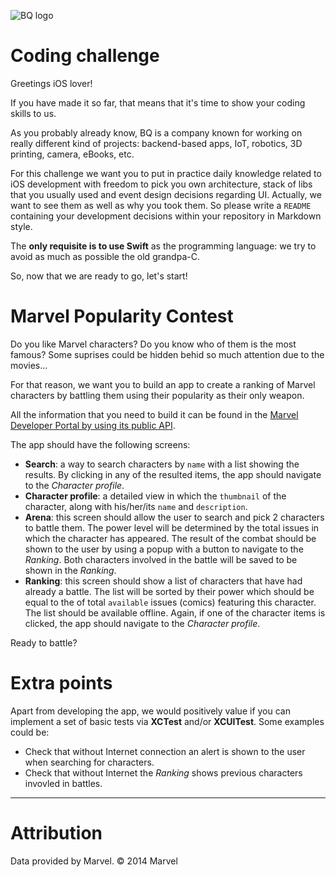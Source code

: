 ![BQ logo][bqlogo]

# Coding challenge

Greetings iOS lover!

If you have made it so far, that means that it's time to show your coding skills to us.

As you probably already know, BQ is a company known for working on really different kind of projects: backend-based apps, IoT, robotics, 3D printing, camera, eBooks, etc.

For this challenge we want you to put in practice daily knowledge related to iOS development with freedom to pick you own architecture, stack of libs that you usually used and event design decisions regarding UI. Actually, we want to see them as well as why you took them. So please write a `README` containing your development decisions within your repository in Markdown style.

The **only requisite is to use Swift** as the programming language: we try to avoid as much as possible the old grandpa-C.

So, now that we are ready to go, let's start!

# Marvel Popularity Contest

Do you like Marvel characters? Do you know who of them is the most famous? Some suprises could be hidden behid so much attention due to the movies...

For that reason, we want you to build an app to create a ranking of Marvel characters by battling them using their popularity as their only weapon.

All the information that you need to build it can be found in the [Marvel Developer Portal by using its public API](https://developer.marvel.com/).

The app should have the following screens:
- **Search**: a way to search characters by `name` with a list showing the results. By clicking in any of the resulted items, the app should navigate to the *Character profile*.
- **Character profile**: a detailed view in which the `thumbnail` of the character, along with his/her/its `name` and `description`.
- **Arena**: this screen should allow the user to search and pick 2 characters to battle them. The power level will be determined by the total issues in which the character has appeared. The result of the combat should be shown to the user by using a popup with a button to navigate to the *Ranking*. Both characters involved in the battle will be saved to be shown in the *Ranking*.
- **Ranking**: this screen should show a list of characters that have had already a battle. The list will be sorted by their power which should be equal to the of total `available` issues (comics) featuring this character. The list should be available offline. Again, if one of the character items is clicked, the app should navigate to the *Character profile*. 

Ready to battle?

# Extra points

Apart from developing the app, we would positively value if you can implement a set of basic tests via **XCTest** and/or **XCUITest**. Some examples could be:
- Check that without Internet connection an alert is shown to the user when searching for characters.
- Check that without Internet the *Ranking* shows previous characters invovled in battles.


---

# Attribution

Data provided by Marvel. © 2014 Marvel

[bqlogo]:https://storage.googleapis.com/bqcom15.statics.bq.com/bqcom/static/Pressroom/logos/logoandsymbol/BQlogosymbol200x200.jpg

